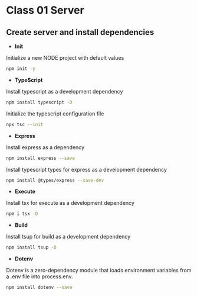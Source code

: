 # Class 01 Server

## Create server and install dependencies

- **Init**

Initialize a new NODE project with default values

```bash
npm init -y
```

- **TypeScript**

Install typescript as a development dependency

```bash
npm install typescript -D
```

Initialize the typescript configuration file

```bash
npx tsc --init
```

- **Express**

Install express as a dependency

```bash
npm install express --save
```

Install typescript types for express as a development dependency

```bash
npm install @types/express --save-dev
```

- **Execute**

Install tsx for execute as a development dependency

```bash
npm i tsx -D
```

- **Build**

Install tsup for build as a development dependency

```bash
npm install tsup -D
```

- **Dotenv**

Dotenv is a zero-dependency module that loads environment variables from a .env file into process.env.

```bash
npm install dotenv --save
```
